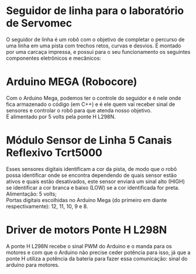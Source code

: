 # Seguidor de linha para o laboratório de Servomec

O seguidor de linha é um robô com o objetivo de completar o percurso de uma linha em uma pista com trechos retos, curvas e desvios.
É montado por uma carcaça impressa, e possui para o seu funcionamento os seguintes componentes eletrônicos e mecânicos:

# Arduino MEGA (Robocore)
  Com o Arduino Mega, podemos ter o controle do seguidor e é nele onde fica armazenado o código (em C++) e é ele quem vai receber sinal de sensores e controlar o robô para que atenda nosso objetivo.  
  É alimentado por 5 volts pela ponte H L298N.

  # Módulo Sensor de Linha 5 Canais Reflexivo Tcrt5000

  Esses sensores digitais identificam a cor da pista, de modo que o robô possa identificar onde se encontra dependendo de quais sensor estão ativos e quais estão desativados, este sensor enviará um sinal alto (HIGH) se identificar a cor branca e baixo (LOW) se a cor identificada for preta.  
  Alimentação: 5 volts;  
  Portas digitais escolhidas no Arduino Mega (do primeiro em diante respectivamente): 12, 11, 10, 9 e 8.  
  
  # Driver de motors Ponte H L298N

  A ponte H L298N recebe o sinal PWM do Arduino e o manda para os motores e com que o Arduino não precise ceder potência para isso, já que a ponte H utiliza a potência da bateria para fazer essa comunicação: sinal do arduino para motores.  
  
  
  
